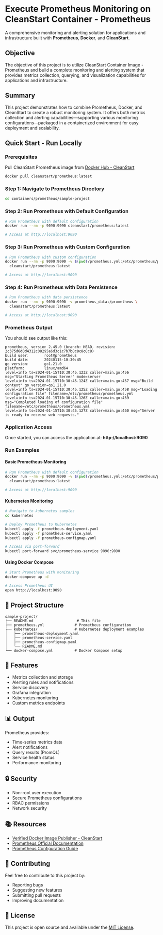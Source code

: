 # Execute Prometheus Monitoring on CleanStart Container - Prometheus

A comprehensive monitoring and alerting solution for applications and infrastructure built with **Prometheus**, **Docker**, and **CleanStart**.

## Objective

The objective of this project is to utilize CleanStart Container Image - Prometheus and build a complete monitoring and alerting system that provides metrics collection, querying, and visualization capabilities for applications and infrastructure.

## Summary

This project demonstrates how to combine Prometheus, Docker, and CleanStart to create a robust monitoring system. It offers both metrics collection and alerting capabilities—supporting various monitoring configurations—packaged in a containerized environment for easy deployment and scalability.

## Quick Start - Run Locally

### Prerequisites
Pull CleanStart Prometheus image from [Docker Hub - CleanStart](https://hub.docker.com/u/cleanstart) 
```bash
docker pull cleanstart/prometheus:latest
```

### Step 1: Navigate to Prometheus Directory
```bash
cd containers/prometheus/sample-project
```

### Step 2: Run Prometheus with Default Configuration
```bash
# Run Prometheus with default configuration
docker run --rm -p 9090:9090 cleanstart/prometheus:latest

# Access at http://localhost:9090
```

### Step 3: Run Prometheus with Custom Configuration
```bash
# Run Prometheus with custom configuration
docker run --rm -p 9090:9090 -v $(pwd)/prometheus.yml:/etc/prometheus/prometheus.yml \
  cleanstart/prometheus:latest

# Access at http://localhost:9090
```

### Step 4: Run Prometheus with Data Persistence
```bash
# Run Prometheus with data persistence
docker run --rm -p 9090:9090 -v prometheus_data:/prometheus \
  cleanstart/prometheus:latest

# Access at http://localhost:9090
```

### Prometheus Output
You should see output like this:
```
prometheus, version 2.45.0 (branch: HEAD, revision: 2c375d6d0d4312c08295a6d3c1c7b7b8c8c8c8c8)
build user:       root@prometheus
build date:       20240115-10:30:45
go version:       go1.21.0
platform:         linux/amd64
level=info ts=2024-01-15T10:30:45.123Z caller=main.go:456 msg="Starting Prometheus Server" mode=server
level=info ts=2024-01-15T10:30:45.124Z caller=main.go:457 msg="Build context" go_version=go1.21.0
level=info ts=2024-01-15T10:30:45.125Z caller=main.go:458 msg="Loading configuration file" filename=/etc/prometheus/prometheus.yml
level=info ts=2024-01-15T10:30:45.126Z caller=main.go:459 msg="Completed loading of configuration file" filename=/etc/prometheus/prometheus.yml
level=info ts=2024-01-15T10:30:45.127Z caller=main.go:460 msg="Server is ready to receive web requests."
```

### Application Access
Once started, you can access the application at: **http://localhost:9090**

### Run Examples

#### Basic Prometheus Monitoring
```bash
# Run Prometheus with default configuration
docker run --rm -p 9090:9090 -v $(pwd)/prometheus.yml:/etc/prometheus/prometheus.yml \
  cleanstart/prometheus:latest

# Access at http://localhost:9090
```

#### Kubernetes Monitoring
```bash
# Navigate to kubernetes samples
cd kubernetes

# Deploy Prometheus to Kubernetes
kubectl apply -f prometheus-deployment.yaml
kubectl apply -f prometheus-service.yaml
kubectl apply -f prometheus-configmap.yaml

# Access via port-forward
kubectl port-forward svc/prometheus-service 9090:9090
```

#### Using Docker Compose
```bash
# Start Prometheus with monitoring
docker-compose up -d

# Access Prometheus UI
open http://localhost:9090
```

## 📁 Project Structure

```
sample-project/
├── README.md                    # This file
├── prometheus.yml              # Prometheus configuration
├── kubernetes/                 # Kubernetes deployment examples
│   ├── prometheus-deployment.yaml
│   ├── prometheus-service.yaml
│   ├── prometheus-configmap.yaml
│   └── README.md
└── docker-compose.yml          # Docker Compose setup
```

## 🎯 Features

- Metrics collection and storage
- Alerting rules and notifications
- Service discovery
- Grafana integration
- Kubernetes monitoring
- Custom metrics endpoints

## 📊 Output

Prometheus provides:
- Time-series metrics data
- Alert notifications
- Query results (PromQL)
- Service health status
- Performance monitoring

## 🔒 Security

- Non-root user execution
- Secure Prometheus configurations
- RBAC permissions
- Network security

## 📚 Resources

- [Verified Docker Image Publisher - CleanStart](https://cleanstart.com/)
- [Prometheus Official Documentation](https://prometheus.io/docs/)
- [Prometheus Configuration Guide](https://prometheus.io/docs/prometheus/latest/configuration/configuration/)

## 🤝 Contributing

Feel free to contribute to this project by:
- Reporting bugs
- Suggesting new features
- Submitting pull requests
- Improving documentation

## 📄 License
This project is open source and available under the [MIT License](LICENSE).
